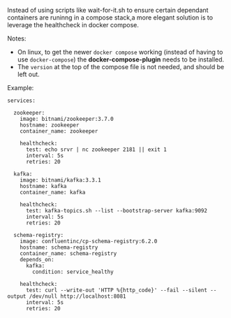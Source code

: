 Instead of using scripts like wait-for-it.sh to ensure certain dependant containers are runinng in a compose stack,a more elegant solution is to leverage the healthcheck in docker compose. 

Notes:

 - On linux, to get the newer `docker compose` working (instead of having to use `docker-compose`) the **docker-compose-plugin** needs to be installed.
 - The `version` at the top of the compose file is not needed, and should be left out.
 
 
Example:

```
services:

  zookeeper:
    image: bitnami/zookeeper:3.7.0
    hostname: zookeeper
    container_name: zookeeper

    healthcheck:
      test: echo srvr | nc zookeeper 2181 || exit 1
      interval: 5s
      retries: 20

  kafka:
    image: bitnami/kafka:3.3.1
    hostname: kafka
    container_name: kafka
 
    healthcheck:
      test: kafka-topics.sh --list --bootstrap-server kafka:9092
      interval: 5s
      retries: 20

  schema-registry:
    image: confluentinc/cp-schema-registry:6.2.0
    hostname: schema-registry
    container_name: schema-registry
    depends_on:
      kafka:
        condition: service_healthy
  
    healthcheck:
      test: curl --write-out 'HTTP %{http_code}' --fail --silent --output /dev/null http://localhost:8081
      interval: 5s
      retries: 20

```
